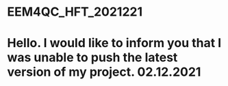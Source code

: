 # EEM4QC_HFT_2021221
# Hello. I would like to inform you that I was unable to push the latest version of my project. 02.12.2021

